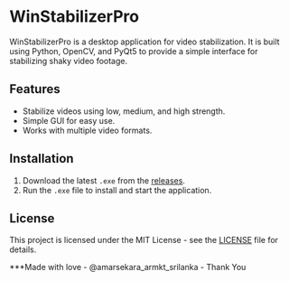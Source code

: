 # WinStabilizerPro

WinStabilizerPro is a desktop application for video stabilization. It is built using Python, OpenCV, and PyQt5 to provide a simple interface for stabilizing shaky video footage.

## Features
- Stabilize videos using low, medium, and high strength.
- Simple GUI for easy use.
- Works with multiple video formats.

## Installation
1. Download the latest `.exe` from the [releases](https://github.com/KaveenAmarasekara/WinStabilizerPro/releases).
2. Run the `.exe` file to install and start the application.

## License
This project is licensed under the MIT License - see the [LICENSE](LICENSE.txt) file for details.

***Made with love - @amarsekara_armkt_srilanka - Thank You